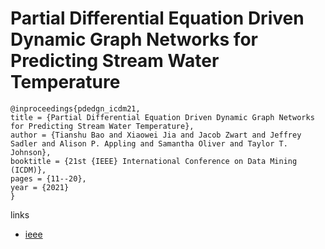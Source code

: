 # Partial Differential Equation Driven Dynamic Graph Networks for Predicting Stream Water Temperature

```
@inproceedings{pdedgn_icdm21,
title = {Partial Differential Equation Driven Dynamic Graph Networks for Predicting Stream Water Temperature},
author = {Tianshu Bao and Xiaowei Jia and Jacob Zwart and Jeffrey Sadler and Alison P. Appling and Samantha Oliver and Taylor T. Johnson},
booktitle = {21st {IEEE} International Conference on Data Mining (ICDM)},
pages = {11--20},
year = {2021}
}
```

links
- [ieee](https://ieeexplore.ieee.org/document/9679041)
